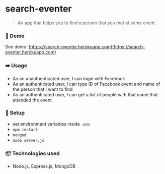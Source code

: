 # search-eventer

> An app that helps you to find a person that you met at some event

### :rocket: Demo

See demo: [https://search-eventer.herokuapp.com](https://search-eventer.herokuapp.com)

### :arrow_right: Usage

* As an unauthenticated user, I can login with Facebook
* As an authenticated user, I can type ID of Facebook event and name of the person that I want to find
* As an authenticated user, I can get a list of people with that name that attended the event

### :wrench: Setup

* set environment variables inside `.env`
* `npm install`
* `mongod`
* `node server.js`

### :package: Technologies used

* Node.js, Express.js, MongoDB
